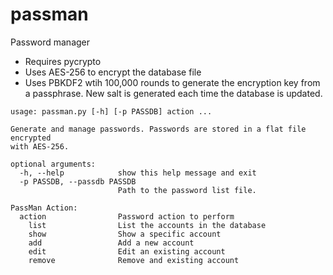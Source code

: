 # passman
Password manager

 - Requires pycrypto
 - Uses AES-256 to encrypt the database file
 - Uses PBKDF2 wtih 100,000 rounds to generate the encryption key from a passphrase. New salt is generated each time the database is updated.
```
usage: passman.py [-h] [-p PASSDB] action ...

Generate and manage passwords. Passwords are stored in a flat file encrypted
with AES-256.

optional arguments:
  -h, --help            show this help message and exit
  -p PASSDB, --passdb PASSDB
                        Path to the password list file.

PassMan Action:
  action                Password action to perform
    list                List the accounts in the database
    show                Show a specific account
    add                 Add a new account
    edit                Edit an existing account
    remove              Remove and existing account
```
